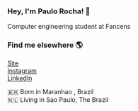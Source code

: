 ### Hey, I'm Paulo Rocha! 👋
 
Computer engineering student  at Fancens <br>

### Find me elsewhere 🌎

[Site](https://lucasmontano.com) <br>
[Instagram](https://www.instagram.com/_paulo_rocha/) <br>
[LinkedIn](https://www.linkedin.com/in/pauloroch/) <br>

🇧🇷 Born in Maranhao , Brazil <br>
🇳🇱 Living in Sao Paulo, The Brazil <br>
